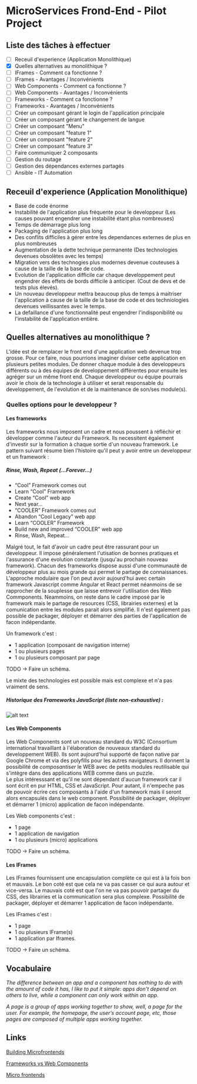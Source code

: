 # MicroServices Frond-End - Pilot Project

## Liste des tâches à effectuer

- [ ] Receuil d'experience (Application Monolithique)
- [X] Quelles alternatives au monolithique ?
- [ ] IFrames - Comment ca fonctionne ?
- [ ] IFrames - Avantages / Inconvénients 
- [ ] Web Components - Comment ca fonctionne ?
- [ ] Web Components - Avantages / Inconvénients
- [ ] Frameworks - Comment ca fonctionne ?
- [ ] Frameworks - Avantages / Inconvénients
- [ ] Créer un composant gérant le login de l'application 
principale
- [ ] Créer un composant gérant le changement de langue
- [ ] Créer un composant "Menu"
- [ ] Créer un composant "feature 1"
- [ ] Créer un composant "feature 2"
- [ ] Créer un composant "feature 3"
- [ ] Faire communiquer 2 composants 
- [ ] Gestion du routage
- [ ] Gestion des dépendances externes partagés
- [ ] Ansible - IT Automation

## Receuil d'experience (Application Monolithique)

- Base de code énorme
- Instabilité de l'application plus fréquente pour le 
developpeur (Les causes pouvant engendrer une instabilité étant
plus nombreuses)
- Temps de démarrage plus long
- Packaging de l'application plus long
- Des conflits difficiles à gérer entre les dependances 
externes de plus en plus nombreuses
- Augmentation de la dette technique permanente (Des technologies 
devenues obsolètes avec les temps)
- Migration vers des technogies plus modernes devenue couteuses
à cause de la taille de la base de code.
- Evolution de l'application difficile car chaque developpement peut
engendrer des effets de bords difficile à anticiper. (Cout de devs
et de tests plus élevés).
- Un nouveau developpeur mettra beaucoup plus de temps à maitriser
l'application à cause de la taille de la base de code et des
techniologies devenues veillissantes avec le temps.
- La defaillance d'une fonctionnalité peut engendrer 
l'indisponibilité ou l'instabilité de l'application entière.

## Quelles alternatives au monolithique ?

L'idée est de remplacer le front end d'une application web
devenue trop grosse. Pour ce faire, nous pourrions 
imaginer diviser cette application en plusieurs petites 
modules. De donner chaque module à des developpeurs différents 
ou à des équipes de developpement différentes pour ensuite les 
agréger sur un même front end. Chaque developpeur ou équipe
pourrais avoir le choix de la technologie à utiliser et 
serait responsable du developpement, de l'evolution et de la
maintenance de son/ses module(s).

### Quelles options pour le developpeur ?

#### Les frameworks

Les frameworks nous imposent un cadre et nous poussent à
réfléchir et développer comme l'auteur du Framework.
Ils necessitent également d'investir sur la formation à
chaque sortie d'un nouveau framework.
Le pattern suivant résume bien l'histoire qu'il peut y avoir
entre un developpeur et un framework :

##### Rinse, Wash, Repeat (…Forever…)

- “Cool” Framework comes out
- Learn “Cool” Framework
- Create “Cool” web app
- Next year…
- “COOLER” Framework comes out
- Abandon “Cool Legacy” web app
- Learn “COOLER” Framework
- Build new and improved “COOLER” web app
- Rinse, Wash, Repeat... 

Malgré tout, le fait d'avoir un cadre peut être rassurant pour un developpeur.
Il impose généralement l'utisation de bonnes pratiques et 
l'assurance d'une evolution constante (jusqu'au prochain
nouveau framework).
Chacun des frameworks dispose aussi d'une communauté de 
développeur plus au mois grande qui permet le partage de 
connaissances.
L'approche modulaire que l'on peut avoir aujourd'hui avec
certain framework Javascript comme Angular et React permet
néanmoins de se rapprocher de la souplesse que laisse entrevoir
l'utilisation des Web Commponents.
Neammoins, on reste dans le cadre imposé par le framework
mais le partage de resources (CSS, librairies externes) et la comunication entre
les modules parait alors simplifié.
Il n'est également pas possible de packager, déployer et 
démarrer des parties de l'application de facon indépendante.

Un framework c'est :
- 1 application (composant de navigation interne)   
- 1 ou plusieurs pages
- 1 ou plusieurs composant par page 

TODO -> Faire un schéma.

Le mixte des technologies est possible mais est 
complexe et n'a pas vraiment de sens.

##### Historique des Frameworks JavaScript (liste non-exhaustive) :

![alt text](https://cdn-images-1.medium.com/max/800/1*V3Dyq3LSEElX4u3EQTUBrQ.png)


#### Les Web Components

Les Web Components sont un nouveau standard du W3C (Consortium international travaillant
à l'élaboration de nouveaux standard du developpement
WEB). Ils sont aujourd'hui supporté de façon native par Google Chrome
et via des polyfills pour les autres navigateurs.
Il donnent la possibilité de _composantiser_ le WEB avec de petits
modules reutilisable qui s'intègre dans des applications
WEB comme dans un puzzle.   
Le plus intéresssant et qu'il ne sont dépendant d'aucun
framework car il sont écrit en pur HTML, CSS et JavaScript.
Pour autant, il n'empeche pas de pouvoir écrire ces composants à l'aide d'un framework
mais il seront alors encapsulés dans le web component.
Possibilité de packager, déployer et démarrer 1 (micro) 
application de facon indépendante.

Les Web components c'est :
- 1 page
- 1 application de navigation
- 1 ou plusieurs (micro) applications 

TODO -> Faire un schéma.

#### Les IFrames

Les IFrames fournissent une encapsulation complète ce qui est
à la fois bon et mauvais.
Le bon coté est que cela ne va pas casser ce qui aura autour et
vice-versa.
Le mauvais coté est que l'on ne va pas pouvoir partager 
du CSS, des librairies et la communication sera plus complexe. 
Possibilité de packager, déployer et démarrer 1 application de facon
indépendante.

Les IFrames c'est :

- 1 page
- 1 ou plusieurs IFrame(s)
- 1 application par Iframes.

TODO -> Faire un schéma.

## Vocabulaire

_The difference between an app and a component has nothing to do with the amount of code it has, I like to put it simple: apps don't depend on others to live, while a component can only work within an app._

_A page is a group of apps working together to show, well, a page for the user. For example, the homepage, the user’s account page, etc, those pages are composed of multiple apps working together._

## Links

[Building Microfrontends](https://medium.com/@_rchaves_/building-microfrontends-part-i-creating-small-apps-710d709b48b7)

[Frameworks vs Web Components](https://medium.com/@oneeezy/frameworks-vs-web-components-9a7bd89da9d4)

[Micro frontends](https://medium.com/@tomsoderlund/micro-frontends-a-microservice-approach-to-front-end-web-development-f325ebdadc16)
